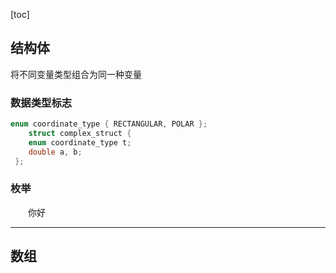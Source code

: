 [toc]


## 结构体


将不同变量类型组合为同一种变量

### 数据类型标志

```c
enum coordinate_type { RECTANGULAR, POLAR };
	struct complex_struct {
	enum coordinate_type t;
	double a, b;
 };
```

### 枚举

  　　你好

---

## 数组